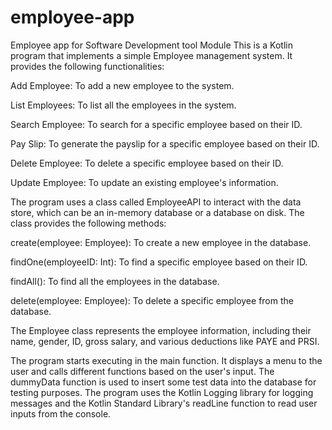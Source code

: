 # employee-app
Employee app for Software Development tool Module
This is a Kotlin program that implements a simple Employee management system. It provides the following functionalities:

Add Employee: To add a new employee to the system.

List Employees: To list all the employees in the system.

Search Employee: To search for a specific employee based on their ID.

Pay Slip: To generate the payslip for a specific employee based on their ID.

Delete Employee: To delete a specific employee based on their ID.

Update Employee: To update an existing employee's information.

The program uses a class called EmployeeAPI to interact with the data store, which can be an in-memory database or a database on disk. The class provides the following methods:

create(employee: Employee): To create a new employee in the database.

findOne(employeeID: Int): To find a specific employee based on their ID.

findAll(): To find all the employees in the database.

delete(employee: Employee): To delete a specific employee from the database.

The Employee class represents the employee information, including their name, gender, ID, gross salary, and various deductions like PAYE and PRSI.

The program starts executing in the main function. It displays a menu to the user and calls different functions based on the user's input. The dummyData function is used to insert some test data into the database for testing purposes. The program uses the Kotlin Logging library for logging messages and the Kotlin Standard Library's readLine function to read user inputs from the console.
